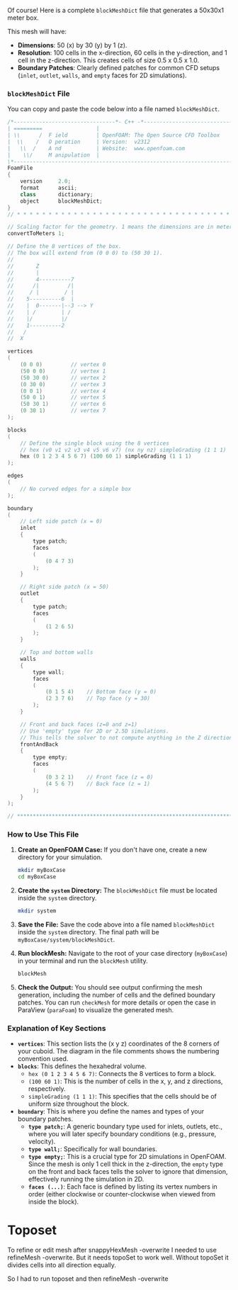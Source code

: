 Of course! Here is a complete `blockMeshDict` file that generates a 50x30x1 meter box.

This mesh will have:
*   **Dimensions**: 50 (x) by 30 (y) by 1 (z).
*   **Resolution**: 100 cells in the x-direction, 60 cells in the y-direction, and 1 cell in the z-direction. This creates cells of size 0.5 x 0.5 x 1.0.
*   **Boundary Patches**: Clearly defined patches for common CFD setups (`inlet`, `outlet`, `walls`, and `empty` faces for 2D simulations).

### `blockMeshDict` File

You can copy and paste the code below into a file named `blockMeshDict`.

```cpp
/*--------------------------------*- C++ -*----------------------------------*\
| =========                 |                                                 |
| \\      /  F ield         | OpenFOAM: The Open Source CFD Toolbox           |
|  \\    /   O peration     | Version:  v2312                                 |
|   \\  /    A nd           | Website:  www.openfoam.com                      |
|    \\/     M anipulation  |                                                 |
\*---------------------------------------------------------------------------*/
FoamFile
{
    version     2.0;
    format      ascii;
    class       dictionary;
    object      blockMeshDict;
}
// * * * * * * * * * * * * * * * * * * * * * * * * * * * * * * * * * * * * * //

// Scaling factor for the geometry. 1 means the dimensions are in meters.
convertToMeters 1;

// Define the 8 vertices of the box.
// The box will extend from (0 0 0) to (50 30 1).
//
//       Z
//       |
//       4----------7
//      /|         /|
//     / |        / |
//    5----------6  |
//    |  0-------|--3 --> Y
//    | /        | /
//    |/         |/
//    1----------2
//   /
//  X

vertices
(
    (0 0 0)         // vertex 0
    (50 0 0)        // vertex 1
    (50 30 0)       // vertex 2
    (0 30 0)        // vertex 3
    (0 0 1)         // vertex 4
    (50 0 1)        // vertex 5
    (50 30 1)       // vertex 6
    (0 30 1)        // vertex 7
);

blocks
(
    // Define the single block using the 8 vertices
    // hex (v0 v1 v2 v3 v4 v5 v6 v7) (nx ny nz) simpleGrading (1 1 1)
    hex (0 1 2 3 4 5 6 7) (100 60 1) simpleGrading (1 1 1)
);

edges
(
    // No curved edges for a simple box
);

boundary
(
    // Left side patch (x = 0)
    inlet
    {
        type patch;
        faces
        (
            (0 4 7 3)
        );
    }

    // Right side patch (x = 50)
    outlet
    {
        type patch;
        faces
        (
            (1 2 6 5)
        );
    }

    // Top and bottom walls
    walls
    {
        type wall;
        faces
        (
            (0 1 5 4)    // Bottom face (y = 0)
            (2 3 7 6)    // Top face (y = 30)
        );
    }

    // Front and back faces (z=0 and z=1)
    // Use 'empty' type for 2D or 2.5D simulations.
    // This tells the solver to not compute anything in the Z direction.
    frontAndBack
    {
        type empty;
        faces
        (
            (0 3 2 1)    // Front face (z = 0)
            (4 5 6 7)    // Back face (z = 1)
        );
    }
);

// ************************************************************************* //
```

### How to Use This File

1.  **Create an OpenFOAM Case:**
    If you don't have one, create a new directory for your simulation.
    ```bash
    mkdir myBoxCase
    cd myBoxCase
    ```

2.  **Create the `system` Directory:**
    The `blockMeshDict` file must be located inside the `system` directory.
    ```bash
    mkdir system
    ```

3.  **Save the File:**
    Save the code above into a file named `blockMeshDict` inside the `system` directory. The final path will be `myBoxCase/system/blockMeshDict`.

4.  **Run blockMesh:**
    Navigate to the root of your case directory (`myBoxCase`) in your terminal and run the `blockMesh` utility.
    ```bash
    blockMesh
    ```

5.  **Check the Output:**
    You should see output confirming the mesh generation, including the number of cells and the defined boundary patches. You can run `checkMesh` for more details or open the case in ParaView (`paraFoam`) to visualize the generated mesh.

### Explanation of Key Sections

*   **`vertices`**: This section lists the (x y z) coordinates of the 8 corners of your cuboid. The diagram in the file comments shows the numbering convention used.
*   **`blocks`**: This defines the hexahedral volume.
    *   `hex (0 1 2 3 4 5 6 7)`: Connects the 8 vertices to form a block.
    *   `(100 60 1)`: This is the number of cells in the x, y, and z directions, respectively.
    *   `simpleGrading (1 1 1)`: This specifies that the cells should be of uniform size throughout the block.
*   **`boundary`**: This is where you define the names and types of your boundary patches.
    *   **`type patch;`**: A generic boundary type used for inlets, outlets, etc., where you will later specify boundary conditions (e.g., pressure, velocity).
    *   **`type wall;`**: Specifically for wall boundaries.
    *   **`type empty;`**: This is a crucial type for 2D simulations in OpenFOAM. Since the mesh is only 1 cell thick in the z-direction, the `empty` type on the front and back faces tells the solver to ignore that dimension, effectively running the simulation in 2D.
    *   **`faces (...)`**: Each face is defined by listing its vertex numbers in order (either clockwise or counter-clockwise when viewed from inside the block).

# Toposet

To refine or edit mesh after snappyHexMesh -overwrite I needed to use refineMesh -overwrite. But it needs topoSet to work well. Without topoSet it divides cells into all direction equally.

So I had to run toposet and then refineMesh -overwrite
